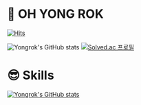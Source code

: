 # 👋 OH YONG ROK 

[![Hits](https://hits.seeyoufarm.com/api/count/incr/badge.svg?url=https%3A%2F%2Fgithub.com%2Fohyr&count_bg=%2316FFD4&title_bg=%23B4B4B4&icon=&icon_color=%23E7E7E7&title=hits&edge_flat=false)](https://github.com/ohyr)

![Yongrok's GitHub stats](https://github-readme-stats.vercel.app/api?username=ohyr&show_icons=true&theme=vue)
[![Solved.ac
프로필](http://mazassumnida.wtf/api/v2/generate_badge?boj=ohyr96)](https://solved.ac/ohyr96)

# 😎 Skills

[![Yongrok's GitHub stats](https://github-readme-stats.vercel.app/api/top-langs/?username=ohyr&layout=compact)](https://github.com/ohyr)

<!--
**ohyr/ohyr** is a ✨ _special_ ✨ repository because its `README.md` (this file) appears on your GitHub profile.

Here are some ideas to get you started:

- 🔭 I’m currently working on ...
- 🌱 I’m currently learning ...
- 👯 I’m looking to collaborate on ...
- 🤔 I’m looking for help with ...
- 💬 Ask me about ...
- 📫 How to reach me: ...
- 😄 Pronouns: ...
- ⚡ Fun fact: ...
-->


